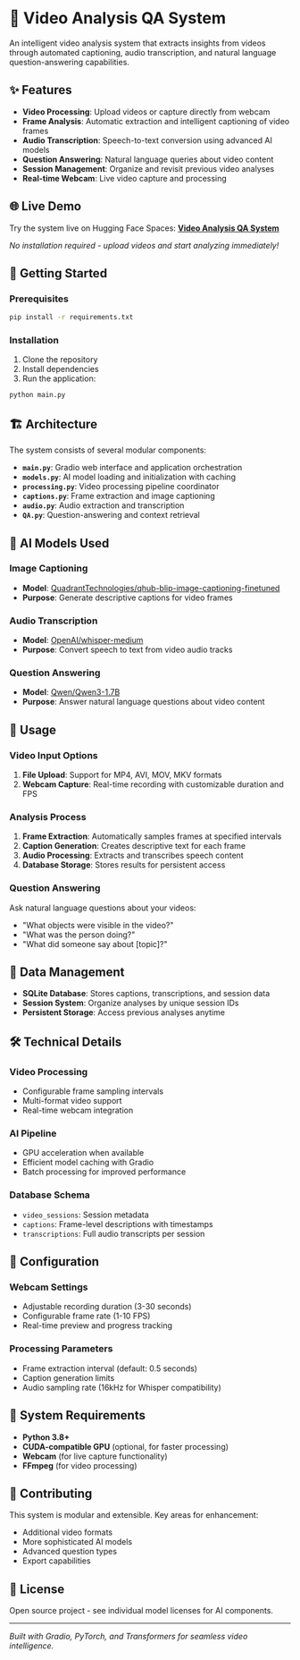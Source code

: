 # 🎥 Video Analysis QA System

An intelligent video analysis system that extracts insights from videos through automated captioning, audio transcription, and natural language question-answering capabilities.

## ✨ Features

- **Video Processing**: Upload videos or capture directly from webcam
- **Frame Analysis**: Automatic extraction and intelligent captioning of video frames
- **Audio Transcription**: Speech-to-text conversion using advanced AI models
- **Question Answering**: Natural language queries about video content
- **Session Management**: Organize and revisit previous video analyses
- **Real-time Webcam**: Live video capture and processing

## 🌐 Live Demo

Try the system live on Hugging Face Spaces: **[Video Analysis QA System](https://huggingface.co/spaces/ahohpotato/video-analysis-qa-system)**

*No installation required - upload videos and start analyzing immediately!*

## 🚀 Getting Started

### Prerequisites

```bash
pip install -r requirements.txt
```

### Installation

1. Clone the repository
2. Install dependencies
3. Run the application:

```bash
python main.py
```

## 🏗️ Architecture

The system consists of several modular components:

- **`main.py`**: Gradio web interface and application orchestration
- **`models.py`**: AI model loading and initialization with caching
- **`processing.py`**: Video processing pipeline coordinator
- **`captions.py`**: Frame extraction and image captioning
- **`audio.py`**: Audio extraction and transcription
- **`QA.py`**: Question-answering and context retrieval

## 🤖 AI Models Used

### Image Captioning
- **Model**: [QuadrantTechnologies/qhub-blip-image-captioning-finetuned](https://huggingface.co/quadranttechnologies/qhub-blip-image-captioning-finetuned)
- **Purpose**: Generate descriptive captions for video frames

### Audio Transcription
- **Model**: [OpenAI/whisper-medium](https://huggingface.co/openai/whisper-medium)
- **Purpose**: Convert speech to text from video audio tracks

### Question Answering
- **Model**: [Qwen/Qwen3-1.7B](https://huggingface.co/Qwen/Qwen3-1.7B)
- **Purpose**: Answer natural language questions about video content

## 📱 Usage

### Video Input Options

1. **File Upload**: Support for MP4, AVI, MOV, MKV formats
2. **Webcam Capture**: Real-time recording with customizable duration and FPS

### Analysis Process

1. **Frame Extraction**: Automatically samples frames at specified intervals
2. **Caption Generation**: Creates descriptive text for each frame
3. **Audio Processing**: Extracts and transcribes speech content
4. **Database Storage**: Stores results for persistent access

### Question Answering

Ask natural language questions about your videos:
- "What objects were visible in the video?"
- "What was the person doing?"
- "What did someone say about [topic]?"

## 💾 Data Management

- **SQLite Database**: Stores captions, transcriptions, and session data
- **Session System**: Organize analyses by unique session IDs
- **Persistent Storage**: Access previous analyses anytime

## 🛠️ Technical Details

### Video Processing
- Configurable frame sampling intervals
- Multi-format video support
- Real-time webcam integration

### AI Pipeline
- GPU acceleration when available
- Efficient model caching with Gradio
- Batch processing for improved performance

### Database Schema
- `video_sessions`: Session metadata
- `captions`: Frame-level descriptions with timestamps
- `transcriptions`: Full audio transcripts per session

## 🔧 Configuration

### Webcam Settings
- Adjustable recording duration (3-30 seconds)
- Configurable frame rate (1-10 FPS)
- Real-time preview and progress tracking

### Processing Parameters
- Frame extraction interval (default: 0.5 seconds)
- Caption generation limits
- Audio sampling rate (16kHz for Whisper compatibility)

## 🚨 System Requirements

- **Python 3.8+**
- **CUDA-compatible GPU** (optional, for faster processing)
- **Webcam** (for live capture functionality)
- **FFmpeg** (for video processing)

## 🤝 Contributing

This system is modular and extensible. Key areas for enhancement:
- Additional video formats
- More sophisticated AI models
- Advanced question types
- Export capabilities

## 📄 License

Open source project - see individual model licenses for AI components.

---

*Built with Gradio, PyTorch, and Transformers for seamless video intelligence.*
